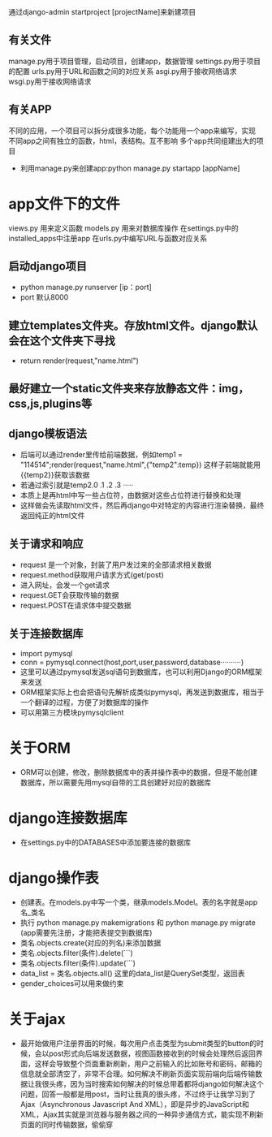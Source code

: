通过django-admin startproject [projectName]来新建项目
## 有关文件
manage.py用于项目管理，启动项目，创建app，数据管理
settings.py用于项目的配置
urls.py用于URL和函数之间的对应关系
asgi.py用于接收网络请求
wsgi.py用于接收网络请求
## 有关APP
不同的应用，一个项目可以拆分成很多功能，每个功能用一个app来编写，实现
不同app之间有独立的函数，html，表结构。互不影响
多个app共同组建出大的项目
* 利用manage.py来创建app:python manage.py startapp [appName]
# app文件下的文件
views.py 用来定义函数
models.py 用来对数据库操作
在settings.py中的installed_apps中注册app
在urls.py中编写URL与函数对应关系
## 启动django项目
* python manage.py runserver [ip：port]
* port 默认8000
## 建立templates文件夹。存放html文件。django默认会在这个文件夹下寻找
*  return render(request,"name.html")
## 最好建立一个static文件夹来存放静态文件：img，css,js,plugins等
## django模板语法
* 后端可以通过render里传给前端数据，例如temp1 = "114514";render(request,"name.html",{"temp2":temp}) 这样子前端就能用{{temp2}}获取该数据
* 若通过索引就是temp2.0 .1 .2 .3 ·····
* 本质上是再html中写一些占位符，由数据对这些占位符进行替换和处理
* 这样做会先读取html文件，然后再django中对特定的内容进行渲染替换，最终返回纯正的html文件
## 关于请求和响应
* request 是一个对象，封装了用户发过来的全部请求相关数据
* request.method获取用户请求方式(get/post)
* 进入网址，会发一个get请求
* request.GET会获取传输的数据
* request.POST在请求体中提交数据
## 关于连接数据库
* import pymysql
* conn = pymysql.connect(host,port,user,password,database··········)
* 这里可以通过pymysql发送sql语句到数据库，也可以利用Django的ORM框架来发送
* ORM框架实际上也会把语句先解析成类似pymysql，再发送到数据库，相当于一个翻译的过程，方便了对数据库的操作
* 可以用第三方模块pymysqlclient
# 关于ORM
* ORM可以创建，修改，删除数据库中的表并操作表中的数据，但是不能创建数据库，所以需要先用mysql自带的工具创建好对应的数据库
# django连接数据库
* 在settings.py中的DATABASES中添加要连接的数据库
# django操作表
* 创建表。在models.py中写一个类，继承models.Model。表的名字就是app名_类名
* 执行 python manage.py makemigrations 和 python manage.py migrate   (app需要先注册，才能把表提交到数据库)
* 类名.objects.create(对应的列名)来添加数据
* 类名.objects.filter(条件).delete(```)
* 类名.objects.filter(条件).update(```)
* data_list = 类名.objects.all()  这里的data_list是QuerySet类型，返回表
* gender_choices可以用来做约束

# 关于ajax
* 最开始做用户注册界面的时候，每次用户点击类型为submit类型的button的时候，会以post形式向后端发送数据，视图函数接收到的时候会处理然后返回界面，这样会导致整个页面重新刷新，用户之前输入的比如账号和密码，邮箱的信息就全部清空了，非常不合理。如何解决不刷新页面实现前端向后端传输数据让我很头疼，因为当时搜索如何解决的时候总带着都将django如何解决这个问题，回答一般都是用post，当时让我真的很头疼，不过终于让我学习到了Ajax（Asynchronous Javascript And XML），即是异步的JavaScript和XML，Ajax其实就是浏览器与服务器之间的一种异步通信方式，能实现不刷新页面的同时传输数据，偷偷穿